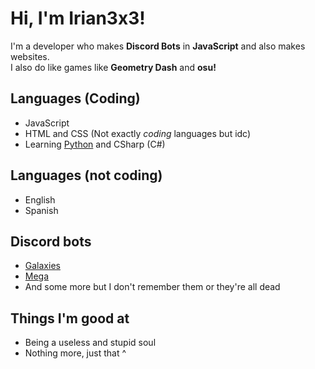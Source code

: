 # Hi, I'm Irian3x3!
I'm a developer who makes **Discord Bots** in **JavaScript** and also makes websites.  
I also do like games like **Geometry Dash** and **osu!**
## Languages (Coding)
- JavaScript
- HTML and CSS (Not exactly *coding* languages but idc)
- Learning [Python](https://python.org) and CSharp (C#)
## Languages (not coding)
- English
- Spanish
## Discord bots
- [Galaxies](https://dsc.gg/galaxies-bot-invite)
- [Mega](https://bit.ly/31jHDNu)
- And some more but I don't remember them or they're all dead
## Things I'm good at
- Being a useless and stupid soul
- Nothing more, just that ^
